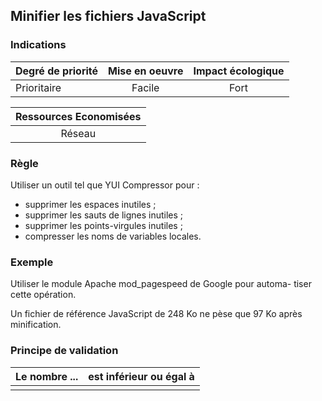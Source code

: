 ## Minifier les fichiers JavaScript
### Indications
| Degré de priorité |      Mise en oeuvre       |  Impact écologique    | 
|-------------------|:-------------------------:|:---------------------:|
|  Prioritaire      |  Facile                   |    Fort               | 


|Ressources Economisées                                      |
|:----------------------------------------------------------:|
|  Réseau  |

### Règle
Utiliser un outil tel que YUI Compressor pour :
 - supprimer les espaces inutiles ;
 - supprimer les sauts de lignes inutiles ;
 - supprimer les points-virgules inutiles ;
 - compresser les noms de variables locales.

### Exemple
Utiliser le module Apache mod_pagespeed de Google pour automa- tiser cette opération.

Un fichier de référence JavaScript de 248 Ko ne pèse que 97 Ko après minification.

### Principe de validation

| Le nombre ...     | est inférieur ou égal à   |  
|-------------------|:-------------------------:|
|   |   |
